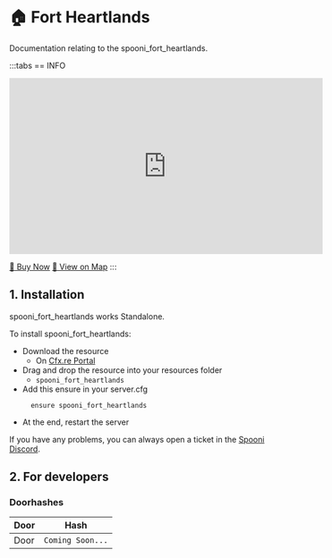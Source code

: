 # 🏠 Fort Heartlands
Documentation relating to the spooni_fort_heartlands.

:::tabs
== INFO
<iframe width="560" height="315" src="https://www.youtube.com/embed/WN6ke8-wQOw?si=7fS0njv9XWs-wYWf" frameborder="0" allow="accelerometer; autoplay; clipboard-write; encrypted-media; gyroscope; picture-in-picture; web-share" referrerpolicy="strict-origin-when-cross-origin" allowfullscreen></iframe>

<a href="https://spooni-mapping.tebex.io/package/6768920" class="button-buy">🛒 Buy Now</a>
<a href="https://spooni.de/rdr2/?m=house203" class="button-map">📍 View on Map</a>
:::

## 1. Installation
spooni_fort_heartlands works Standalone.  

To install spooni_fort_heartlands:
- Download the resource
  - On [Cfx.re Portal](https://portal.cfx.re/)
- Drag and drop the resource into your resources folder
  - `spooni_fort_heartlands`
- Add this ensure in your server.cfg
  ```
    ensure spooni_fort_heartlands
  ```
- At the end, restart the server

If you have any problems, you can always open a ticket in the [Spooni Discord](https://discord.gg/spooni).

## 2. For developers
### Doorhashes
| Door                      | Hash
|---------------------------|----------------------------------------------------------------------------------|
| Door                      | `Coming Soon...`